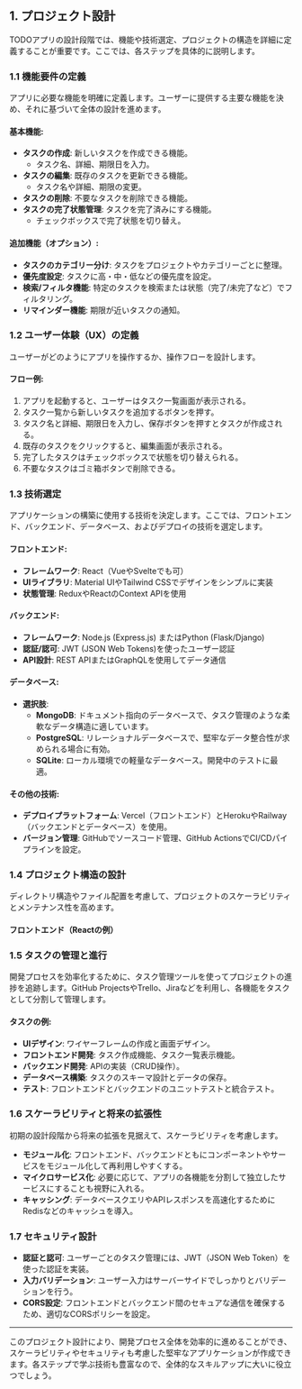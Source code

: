 ## 1. プロジェクト設計

TODOアプリの設計段階では、機能や技術選定、プロジェクトの構造を詳細に定義することが重要です。ここでは、各ステップを具体的に説明します。

### 1.1 機能要件の定義
アプリに必要な機能を明確に定義します。ユーザーに提供する主要な機能を決め、それに基づいて全体の設計を進めます。

#### 基本機能:
- **タスクの作成**: 新しいタスクを作成できる機能。
  - タスク名、詳細、期限日を入力。
- **タスクの編集**: 既存のタスクを更新できる機能。
  - タスク名や詳細、期限の変更。
- **タスクの削除**: 不要なタスクを削除できる機能。
- **タスクの完了状態管理**: タスクを完了済みにする機能。
  - チェックボックスで完了状態を切り替え。

#### 追加機能（オプション）:
- **タスクのカテゴリー分け**: タスクをプロジェクトやカテゴリーごとに整理。
- **優先度設定**: タスクに高・中・低などの優先度を設定。
- **検索/フィルタ機能**: 特定のタスクを検索または状態（完了/未完了など）でフィルタリング。
- **リマインダー機能**: 期限が近いタスクの通知。

### 1.2 ユーザー体験（UX）の定義
ユーザーがどのようにアプリを操作するか、操作フローを設計します。

#### フロー例:
1. アプリを起動すると、ユーザーはタスク一覧画面が表示される。
2. タスク一覧から新しいタスクを追加するボタンを押す。
3. タスク名と詳細、期限日を入力し、保存ボタンを押すとタスクが作成される。
4. 既存のタスクをクリックすると、編集画面が表示される。
5. 完了したタスクはチェックボックスで状態を切り替えられる。
6. 不要なタスクはゴミ箱ボタンで削除できる。

### 1.3 技術選定
アプリケーションの構築に使用する技術を決定します。ここでは、フロントエンド、バックエンド、データベース、およびデプロイの技術を選定します。

#### フロントエンド:
- **フレームワーク**: React（VueやSvelteでも可）
- **UIライブラリ**: Material UIやTailwind CSSでデザインをシンプルに実装
- **状態管理**: ReduxやReactのContext APIを使用

#### バックエンド:
- **フレームワーク**: Node.js (Express.js) またはPython (Flask/Django)
- **認証/認可**: JWT (JSON Web Tokens)を使ったユーザー認証
- **API設計**: REST APIまたはGraphQLを使用してデータ通信

#### データベース:
- **選択肢**:
  - **MongoDB**: ドキュメント指向のデータベースで、タスク管理のような柔軟なデータ構造に適しています。
  - **PostgreSQL**: リレーショナルデータベースで、堅牢なデータ整合性が求められる場合に有効。
  - **SQLite**: ローカル環境での軽量なデータベース。開発中のテストに最適。

#### その他の技術:
- **デプロイプラットフォーム**: Vercel（フロントエンド）とHerokuやRailway（バックエンドとデータベース）を使用。
- **バージョン管理**: GitHubでソースコード管理、GitHub ActionsでCI/CDパイプラインを設定。

### 1.4 プロジェクト構造の設計
ディレクトリ構造やファイル配置を考慮して、プロジェクトのスケーラビリティとメンテナンス性を高めます。

#### フロントエンド（Reactの例）



### 1.5 タスクの管理と進行
開発プロセスを効率化するために、タスク管理ツールを使ってプロジェクトの進捗を追跡します。GitHub ProjectsやTrello、Jiraなどを利用し、各機能をタスクとして分割して管理します。

#### タスクの例:
- **UIデザイン**: ワイヤーフレームの作成と画面デザイン。
- **フロントエンド開発**: タスク作成機能、タスク一覧表示機能。
- **バックエンド開発**: APIの実装（CRUD操作）。
- **データベース構築**: タスクのスキーマ設計とデータの保存。
- **テスト**: フロントエンドとバックエンドのユニットテストと統合テスト。

### 1.6 スケーラビリティと将来の拡張性
初期の設計段階から将来の拡張を見据えて、スケーラビリティを考慮します。

- **モジュール化**: フロントエンド、バックエンドともにコンポーネントやサービスをモジュール化して再利用しやすくする。
- **マイクロサービス化**: 必要に応じて、アプリの各機能を分割して独立したサービスにすることも視野に入れる。
- **キャッシング**: データベースクエリやAPIレスポンスを高速化するためにRedisなどのキャッシュを導入。

### 1.7 セキュリティ設計
- **認証と認可**: ユーザーごとのタスク管理には、JWT（JSON Web Token）を使った認証を実装。
- **入力バリデーション**: ユーザー入力はサーバーサイドでしっかりとバリデーションを行う。
- **CORS設定**: フロントエンドとバックエンド間のセキュアな通信を確保するため、適切なCORSポリシーを設定。

---

このプロジェクト設計により、開発プロセス全体を効率的に進めることができ、スケーラビリティやセキュリティも考慮した堅牢なアプリケーションが作成できます。各ステップで学ぶ技術も豊富なので、全体的なスキルアップに大いに役立つでしょう。


